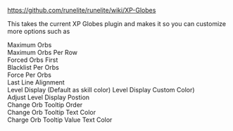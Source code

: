 https://github.com/runelite/runelite/wiki/XP-Globes
  
This takes the current XP Globes plugin and makes it so you can customize more options such as  
  
Maximum Orbs  
Maximum Orbs Per Row  
Forced Orbs First  
Blacklist Per Orbs  
Force Per Orbs  
Last Line Alignment  
Level Display (Default as skill color)
Level Display Custom Color)  
Adjust Level Display Postion  
Change Orb Tooltip Order  
Change Orb Tooltip Text Color  
Charge Orb Tooltip Value Text Color  
